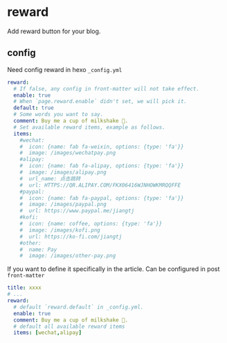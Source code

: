 # reward

Add reward button for your blog.

## config

Need config reward in hexo `_config.yml`

```yml
reward:
  # If false, any config in front-matter will not take effect.
  enable: true
  # When `page.reward.enable` didn't set, we will pick it.
  default: true
  # Some words you want to say.
  comment: Buy me a cup of milkshake 🍨.
  # Set available reward items, example as follows.
  items:
    #wechat:
    #  icon: {name: fab fa-weixin, options: {type: 'fa'}}
    #  image: /images/wechatpay.png
    #alipay:
    #  icon: {name: fab fa-alipay, options: {type: 'fa'}}
    #  image: /images/alipay.png
    #  url_name: 点击跳转
    #  url: HTTPS://QR.ALIPAY.COM/FKX06416WJNHOWKMRQQFFE
    #paypal:
    #  icon: {name: fab fa-paypal, options: {type: 'fa'}}
    #  image: /images/paypal.png
    #  url: https://www.paypal.me/jiangtj
    #kofi:
    #  icon: {name: coffee, options: {type: 'fa'}}
    #  image: /images/kofi.png
    #  url: https://ko-fi.com/jiangtj
    #other:
    #  name: Pay
    #  image: /images/other-pay.png
```

If you want to define it specifically in the article. Can be configured in post `front-matter`

```yml
title: xxxx
# ...
reward:
  # default `reward.default` in _config.yml.
  enable: true
  comment: Buy me a cup of milkshake 🍨.
  # default all available reward items
  items: [wechat,alipay]
```
